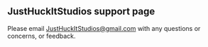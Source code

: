 ## JustHuckItStudios support page

Please email JustHuckItStudios@gmail.com with any questions or concerns, or feedback.
